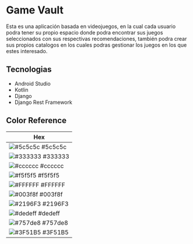 # Game Vault

Esta es una aplicación basada en videojuegos, en la cual cada usuario podra tener su propio espacio donde podra encontrar sus juegos seleccionados con sus respectivas recomendaciones, también podra crear sus propios catalogos en los cuales podras gestionar los juegos en los que estes interesado.

## Tecnologias

* Android Studio 
* Kotlin
* Django
* Django Rest Framework
## Color Reference
 | Hex                                                                |
------------------------------------------------------------------ |
![#5c5c5c](https://via.placeholder.com/10/5c5c5c?text=+) #5c5c5c |
 ![#333333](https://via.placeholder.com/10/333333?text=+) #333333 |
 ![#cccccc](https://via.placeholder.com/10/cccccc?text=+) #cccccc |
 ![#f5f5f5](https://via.placeholder.com/10/f5f5f5?text=+) #f5f5f5 |
![#FFFFFF](https://via.placeholder.com/10/FFFFFF?text=+) #FFFFFF |
![#003f8f](https://via.placeholder.com/10/003f8f?text=+) #003f8f |
![#2196F3](https://via.placeholder.com/10/2196F3?text=+) #2196F3 |
![#dedeff](https://via.placeholder.com/10/dedeff?text=+) #dedeff |
![#757de8](https://via.placeholder.com/10/757de8?text=+) #757de8 |
![#3F51B5](https://via.placeholder.com/10/3F51B5?text=+) #3F51B5 |

